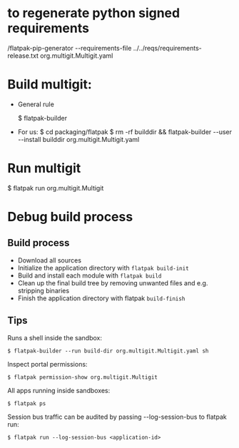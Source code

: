 

# to regenerate python signed requirements
/flatpak-pip-generator --requirements-file ../../reqs/requirements-release.txt org.multigit.Multigit.yaml 



Build multigit:
===============

* General rule

	$ flatpak-builder <build-dir> <manifest>


* For us:
	$ cd packaging/flatpak
	$ rm -rf builddir && flatpak-builder --user --install builddir org.multigit.Multigit.yaml



Run multigit
============

$ flatpak run org.multigit.Multigit 



Debug build process
===================

Build process
-------------

- Download all sources
- Initialize the application directory with `flatpak build-init`
- Build and install each module with `flatpak build`
- Clean up the final build tree by removing unwanted files and e.g. stripping binaries
- Finish the application directory with flatpak `build-finish`


Tips
----

Runs a shell inside the sandbox:

	$ flatpak-builder --run build-dir org.multigit.Multigit.yaml sh

Inspect portal permissions:

	$ flatpak permission-show org.multigit.Multigit

All apps running inside sandboxes:

	$ flatpak ps


Session bus traffic can be audited by passing --log-session-bus to flatpak run:

	$ flatpak run --log-session-bus <application-id>
